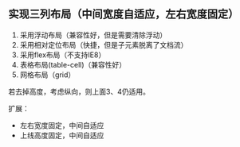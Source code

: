 ## 实现三列布局（中间宽度自适应，左右宽度固定）

1. 采用浮动布局（兼容性好，但是需要清除浮动）
2. 采用相对定位布局（快捷，但是子元素脱离了文档流）
3. 采用flex布局（不支持IE8）
4. 表格布局\(table-cell\)（兼容性好）
5. 网格布局（grid）

若去掉高度，考虑纵向，则上面3、4仍适用。

扩展：  
 * 左右宽度固定，中间自适应
 * 上线高度固定，中间自适应
 

  
